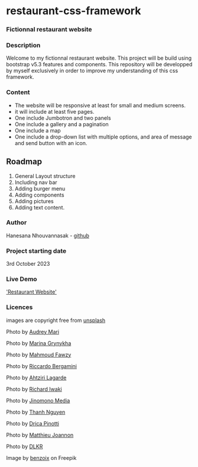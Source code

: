 # restaurant-css-framework
### Fictionnal restaurant website

### Description

Welcome to my fictionnal restaurant website. This project will be build using bootstrap v5.3 features and components.
This repository will be developped by myself exclusively in order to improve my understanding of this css framework.

### Content

* The website will be responsive at least for small and medium screens.
* it will include at least five pages.
* One include Jumbotron and two panels
* One include a gallery and a pagination
* One include a map
* One include a drop-down list with multiple options, and area of message and send button with an icon.

## Roadmap

1. General Layout structure 
2. Including nav bar
3. Adding burger menu
4. Adding components
5. Adding pictures
6. Adding text content.

### Author

Hanesana Nhouvannasak - [github](https://github.com/iota07)

### Project starting date

3rd October 2023

### Live Demo

['Restaurant Website'](https://iota07.github.io/restaurant-css-framework/index.html)

### Licences

images are copyright free from [unsplash](https://unsplash.com/)

Photo by [Audrey Mari](https://unsplash.com/@au_mari_?utm_source=unsplash&utm_medium=referral&utm_content=creditCopyText)

Photo by [Marina Grynykha](https://unsplash.com/@grynykha?utm_source=unsplash&utm_medium=referral&utm_content=creditCopyText)

Photo by [Mahmoud Fawzy](https://unsplash.com/@mahmoud_fawzy100?utm_source=unsplash&utm_medium=referral&utm_content=creditCopyText)

Photo by [Riccardo Bergamini](https://unsplash.com/@deram31?utm_content=creditCopyText&utm_medium=referral&utm_source=unsplash)

Photo by [Ahtziri Lagarde](https://unsplash.com/@ahtziri?utm_content=creditCopyText&utm_medium=referral&utm_source=unsplash)
  
Photo by [Richard Iwaki](https://unsplash.com/@roppongi?utm_content=creditCopyText&utm_medium=referral&utm_source=unsplash)

Photo by [Jinomono Media](https://unsplash.com/@jinomono?utm_content=creditCopyText&utm_medium=referral&utm_source=unsplash)

Photo by [Thanh Nguyen](https://unsplash.com/@flousentimental?utm_content=creditCopyText&utm_medium=referral&utm_source=unsplash)

Photo by [Drica Pinotti](https://unsplash.com/@dricapinotti?utm_content=creditCopyText&utm_medium=referral&utm_source=unsplash)

Photo by [Matthieu Joannon](https://unsplash.com/@matt_j?utm_content=creditCopyText&utm_medium=referral&utm_source=unsplash)

Photo by [DLKR](https://unsplash.com/@thedlkr?utm_content=creditCopyText&utm_medium=referral&utm_source=unsplash)
  

Image by [benzoix](https://www.freepik.com/free-photo/abstract-luxury-gold-yellow-gradient-studio-wall-well-use-as-background-layout-banner-product-presentation_17600686.htm) on Freepik
  

